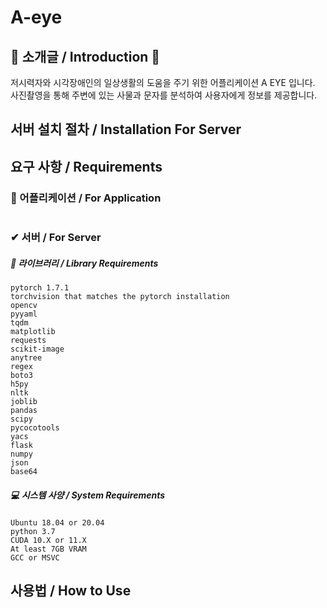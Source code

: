 # A-eye

## 📢 소개글 / Introduction 📢
 저시력자와 시각장애인의 일상생활의 도움을 주기 위한 어플리케이션 A EYE 입니다.
 사진촬영을 통해 주변에 있는 사물과 문자를 분석하여 사용자에게 정보를 제공합니다.

## 서버 설치 절차 / Installation For Server
 
## 요구 사항 / Requirements
### 📱 어플리케이션 / For Application
```

```

### ✔ 서버 / For Server
##### 📕 라이브러리 / Library Requirements
```
pytorch 1.7.1
torchvision that matches the pytorch installation
opencv
pyyaml
tqdm
matplotlib
requests
scikit-image
anytree
regex
boto3
h5py
nltk
joblib
pandas
scipy
pycocotools
yacs
flask
numpy
json
base64
```

##### 💻 시스템 사양 / System Requirements
```
Ubuntu 18.04 or 20.04
python 3.7
CUDA 10.X or 11.X
At least 7GB VRAM
GCC or MSVC
```

## 사용법 / How to Use
```

```
